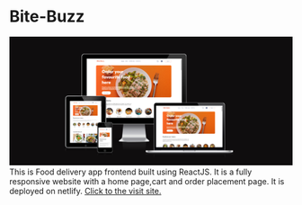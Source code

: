 # Bite-Buzz
![responsiveness image](src\assets\amIresponsive.png)
This is Food delivery app frontend built using ReactJS. It is a fully responsive website with a home page,cart and order placement page. It is deployed on netlify. [Click to  the visit site.](https://main--bite-buzz.netlify.app/)